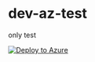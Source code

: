 # dev-az-test
only test




[![Deploy to Azure](https://aka.ms/deploytoazurebutton)](https://portal.azure.com/#create/Microsoft.Template/uri/https%3A%2F%2Fraw.githubusercontent.com%2Fvyshaghpoc%2Fdev-az-test%2Fmain%2Fazuredeploy.json)


